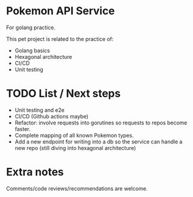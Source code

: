 # Pokemon API Service
For golang practice.

This pet project is related to the practice of:
- Golang basics
- Hexagonal architecture
- CI/CD
- Unit testing

# TODO List / Next steps

- Unit testing and e2e
- CI/CD (Github actions maybe)
- Refactor: involve requests into gorutines so requests to repos become faster.
- Complete mapping of all known Pokemon types.
- Add a new endpoint for writing into a db so the service can handle a new repo (still diving into hexagonal architecture)

# Extra notes
Comments/code reviews/recommendations are welcome.